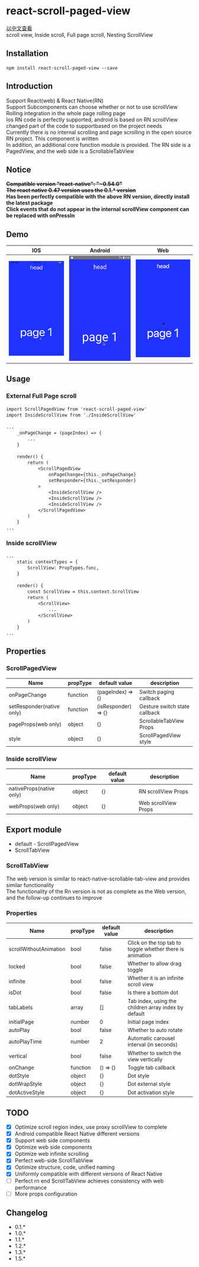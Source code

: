 # react-scroll-paged-view
[以中文查看](./README_zh-CN.md)  
scroll view, Inside scroll, Full page scroll, Nesting ScrollView

## Installation
```
npm install react-scroll-paged-view --save
```

## Introduction
Support React(web) & React Native(RN)  
Support Subcomponents can choose whether or not to use scrollView  
Rolling integration in the whole page rolling page  
Ios RN code is perfectly supported, android is based on RN scrollView changed part of the code to supportbased on the project needs  
Currently there is no internal scrolling and page scrolling in the open source RN project. This component is written  
In addition, an additional core function module is provided. The RN side is a PagedView, and the web side is a ScrollableTabView  

## Notice
~~**Compatible version "react-native": "~0.54.0"**~~  
~~**The react native 0.47 version uses the 0.1.\* version**~~  
**Has been perfectly compatible with the above RN version, directly install the latest package**  
**Click events that do not appear in the internal scrollView component can be replaced with onPressIn**  

## Demo
| IOS | Android | Web |
| --- | ------- | --- |
| ![IOS](./demo.ios.gif) | ![Android](./demo.android.gif) | ![Web](./demo.web.gif) |

## Usage

### External Full Page scroll
```
import ScrollPagedView from 'react-scroll-paged-view'
import InsideScrollView from './InsideScrollView'

...
    _onPageChange = (pageIndex) => {
        ...
    }

    render() {
        return (
            <ScrollPagedView
                onPageChange={this._onPageChange}
                setResponder={this._setResponder}
            >
                <InsideScrollView />
                <InsideScrollView />
                <InsideScrollView />
            </ScrollPagedView>
        )
    }
...
```

### Inside scrollView
```
...
    static contextTypes = {
        ScrollView: PropTypes.func,
    }

    render() {
        const ScrollView = this.context.ScrollView
        return (
            <ScrollView>
                ...
            </ScrollView>
        )
    }
...
```

## Properties

### ScrollPagedView
Name | propType | default value | description
--- | --- | --- | ---
onPageChange | function | (pageIndex) => {} | Switch paging callback
setResponder(native only) | function | (isResponder) => {} | Gesture switch state callback
pageProps(web only) | object | {} | ScrollableTabView Props
style | object | {} | ScrollPagedView style

### Inside scrollView
Name | propType | default value | description
--- | --- | --- | ---
nativeProps(native only) | object | {} | RN scrollView Props
webProps(web only) | object | {} | Web scrollView Props

## Export module
- default - ScrollPagedView
- ScrollTabView

### ScrollTabView
The web version is similar to react-native-scrollable-tab-view and provides similar functionality  
The functionality of the Rn version is not as complete as the Web version, and the follow-up continues to improve  

### Properties
Name | propType | default value | description
--- | --- | --- | ---
scrollWithoutAnimation | bool | false | Click on the top tab to toggle whether there is animation
locked | bool | false | Whether to allow drag toggle
infinite | bool | false | Whether it is an infinite scroll view
isDot | bool | false | Is there a bottom dot
tabLabels | array | [] | Tab index, using the children array index by default
initialPage | number | 0 | Initial page index
autoPlay | bool | false | Whether to auto rotate
autoPlayTime | number | 2 | Automatic carousel interval (in seconds)
vertical | bool | false | Whether to switch the view vertically
onChange | function | () => {} | Toggle tab callback
dotStyle | object | {} | Dot style
dotWrapStyle | object | {} | Dot external style
dotActiveStyle | object | {} | Dot activation style

## TODO
- [x] Optimize scroll region index, use proxy scrollView to complete
- [x] Android compatible React Native different versions
- [x] Support web side components
- [x] Optimize web side components
- [x] Optimize web infinite scrolling
- [x] Perfect web-side ScrollTabView
- [x] Optimize structure, code, unified naming
- [x] Uniformly compatible with different versions of React Native
- [ ] Perfect rn end ScrollTabView achieves consistency with web performance
- [ ] More props configuration

## Changelog
- 0.1.*
- 1.0.*
- 1.1.*
- 1.2.*
- 1.3.*
- 1.5.*
